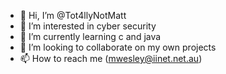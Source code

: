 - 👋 Hi, I’m @Tot4llyNotMatt
- 👀 I’m interested in cyber security
- 🌱 I’m currently learning c and java
- 💞️ I’m looking to collaborate on my own projects
- 📫 How to reach me (mwesley@iinet.net.au)

<!---
Tot4llyNotMatt/Tot4llyNotMatt is a ✨ special ✨ repository because its `README.md` (this file) appears on your GitHub profile.
You can click the Preview link to take a look at your changes.
--->
